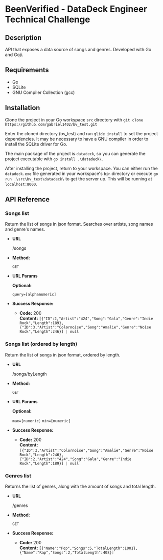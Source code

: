# BeenVerified - DataDeck Engineer Technical Challenge

## Description
API that exposes a data source of songs and genres. Developed with Go and Goji.

## Requirements
- Go
- SQLite
- GNU Compiler Collection (gcc)

## Installation
Clone the project in your Go workspace `src` directory with ```git clone https://github.com/gabriel1402/bv_test.git```

Enter the cloned directory (bv_test) and run ```glide install``` to set the project dependencies. It may be necessary to have a GNU compiler in order to install the SQLite driver for Go.

The main package of the project is `datadeck`, so you can generate the project executable with ```go install .\datadeck\```.

After installing the project, return to your workspace. You can either run the `datadeck.exe` file generated in your workspace's `bin` directory or execute ```go run .\src\bv_text\datadeck\``` to get the server up. This will be running at `localhost:8000`.

## API Reference

### Songs list
Return the list of songs in json format. Searches over artists, song names and genre's names.

* **URL**

  /songs

* **Method:**

  `GET`
  
*  **URL Params**

   **Optional:**
 
   `query=[alphanumeric]`

* **Success Response:**

  * **Code:** 200 <br />
    **Content:** `[{"ID":2,"Artist":"424","Song":"Gala","Genre":"Indie Rock","Length":189},{"ID":3,"Artist":"Colornoise","Song":"Amalie","Genre":"Noise Rock","Length":246}] | null`

### Songs list (ordered by length)
Return the list of songs in json format, ordered by length.
* **URL**

  /songs/byLength

* **Method:**

  `GET`
  
*  **URL Params**

   **Optional:**
 
   `max=[numeric]`
   `min=[numeric]`

* **Success Response:**

  * **Code:** 200 <br />
    **Content:** `[{"ID":3,"Artist":"Colornoise","Song":"Amalie","Genre":"Noise Rock","Length":246},{"ID":2,"Artist":"424","Song":"Gala","Genre":"Indie Rock","Length":189}] | null`

### Genres list
Returns the list of genres, along with the amount of songs and total length.
* **URL**

  /genres

* **Method:**

  `GET`

* **Success Response:**

  * **Code:** 200 <br />
    **Content:** `[{"Name":"Pop","Songs":5,"TotalLength":1001},{"Name":"Rap","Songs":2,"TotalLength":408}]`
